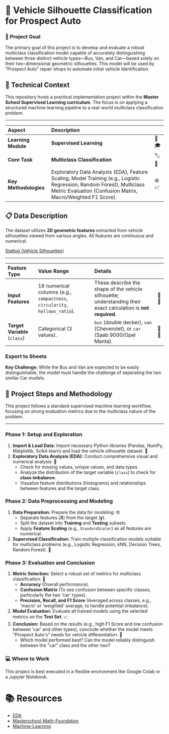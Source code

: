 # 🚗 Vehicle Silhouette Classification for Prospect Auto
### 🎯 Project Goal 
The primary goal of this project is to develop and evaluate a robust multiclass classification model capable of accurately distinguishing between three distinct vehicle types—Bus, Van, and Car—based solely on their two-dimensional geometric silhouettes. This model will be used by "Prospect Auto" repair shops to automate initial vehicle identification.

## 🚀 Technical Context
 
This repository hosts a practical implementation project within the **Master School Supervised Learning curriculum**. The focus is on applying a structured machine learning pipeline to a real-world multiclass classification problem.

---

| Aspect | Description ||
| :--- | :--- | :--- |
| **Learning Module** | **Supervised Learning** | 🧠🎓 |
| **Core Task** | **Multiclass Classification** | 🏷️🎯 |
| **Key Methodologies** | Exploratory Data Analysis (EDA), Feature Scaling, Model Training (e.g., Logistic Regression, Random Forest), Multiclass Metric Evaluation (Confusion Matrix, Macro/Weighted F1 Score). | ⚙️📈 |

## 📋 Data Description

The dataset utilizes **2D geometric features** extracted from vehicle silhouettes viewed from various angles. All features are continuous and numerical.

[Statlog (Vehicle Silhouettes)](https://archive.ics.uci.edu/dataset/149/statlog+vehicle+silhouettes)

---

| Feature Type | Value Range | Details ||
| :--- | :--- | :--- | :--- |
| **Input Features** | 18 numerical columns (e.g., `compactness`, `circularity`, `hollows_ratio`). | These describe the shape of the vehicle silhouette; understanding their exact calculation is **not required**. | 📐🔢 |
| **Target Variable** (`class`) | Categorical (3 values). | `bus` (double decker), `van` (Cheverolet), or `car` (Saab 9000/Opel Manta). | 🎯🚗 |

### Export to Sheets
**Key Challenge:** While the Bus and Van are expected to be easily distinguishable, the model must handle the challenge of separating the two similar Car models.

## 🚀 Project Steps and Methodology

This project follows a standard supervised machine learning workflow, focusing on strong evaluation metrics due to the multiclass nature of the problem.

---

### Phase 1: Setup and Exploration

1.  **Import & Load Data:** Import necessary Python libraries (Pandas, NumPy, Matplotlib, Scikit-learn) and load the vehicle silhouette dataset. 💾
2.  **Exploratory Data Analysis (EDA):** Conduct comprehensive visual and numerical analysis: 🔎
    * Check for missing values, unique values, and data types.
    * Analyze the distribution of the target variable (`class`) to check for **class imbalance**.
    * Visualize feature distributions (histograms) and relationships between features and the target class.

### Phase 2: Data Preprocessing and Modeling

1.  **Data Preparation:** Prepare the data for modeling: ⚙️
    * Separate features ($\mathbf{X}$) from the target ($\mathbf{y}$).
    * Split the dataset into **Training** and **Testing** subsets.
    * Apply **Feature Scaling** (e.g., `StandardScaler`) as all features are numerical.
2.  **Supervised Classification:** Train multiple classification models suitable for multiclass problems (e.g., Logistic Regression, kNN, Decision Trees, Random Forest). 🧠

### Phase 3: Evaluation and Conclusion

1.  **Metric Selection:** Select a robust set of metrics for multiclass classification: 📏
    * **Accuracy** (Overall performance).
    * **Confusion Matrix** (To see confusion between specific classes, particularly the two 'car' types).
    * **Precision, Recall, and F1 Score** (Averaged across classes, e.g., 'macro' or 'weighted' average, to handle potential imbalance).
2.  **Model Evaluation:** Evaluate all trained models using the selected metrics on the **Test Set**. 📈
3.  **Conclusion:** Based on the results (e.g., high F1 Score and low confusion between 'car' and other types), conclude whether the model meets "Prospect Auto's" needs for vehicle differentiation. 🎯
    * Which model performed best? Can the model reliably distinguish between the "car" class and the other two?

### 💻 Where to Work
This project is best executed in a flexible environment like Google Colab or a Jupyter Notebook.

# 📚 Resources

* [EDA](https://github.com/hgabrali/EDA)
* [Masterschool-Math-Foundation](https://github.com/hgabrali/Masterschool-Math-Foundation)
* [Machine-Learning](https://github.com/hgabrali/Machine-Learning)

